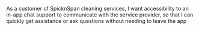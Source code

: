 As a customer of SpicknSpan cleaning services, I want accessibility to an in-app chat support to communicate with the 
service provider, so that I can quickly get assistance or ask questions without needing to leave the app